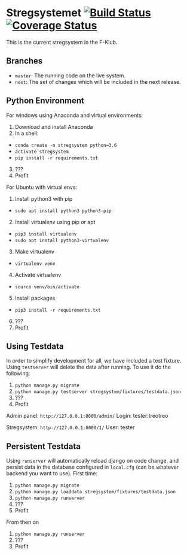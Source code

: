 Stregsystemet [![Build Status](https://travis-ci.org/f-klubben/stregsystemet.svg?branch=next)](https://travis-ci.org/f-klubben/stregsystemet) [![Coverage Status](https://coveralls.io/repos/github/f-klubben/stregsystemet/badge.svg?branch=next)](https://coveralls.io/github/f-klubben/stregsystemet?branch=next)
========

This is the current stregsystem in the F-Klub.

Branches
-------
 - `master`: The running code on the live system.
 - `next`: The set of changes which will be included in the next release.

Python Environment
-------
For windows using Anaconda and virtual environments:
1. Download and install Anaconda
2. In a shell:
  - `conda create -n stregsystem python=3.6`
  - `activate stregsystem`
  - `pip install -r requirements.txt`
3. ???
4. Profit

For Ubuntu with virtual envs:
1. Install python3 with pip
 - `sudo apt install python3 python3-pip`
2. Install virtualenv using pip *or* apt
 - `pip3 install virtualenv`
 - `sudo apt install python3-virtualenv`
3. Make virtualenv
 - `virtualenv venv`
4. Activate virtualenv
 - `source venv/bin/activate`
5. Install packages
 - `pip3 install -r requirements.txt`
6. ???
7. Profit

Using Testdata
--------
In order to simplify development for all, we have included a test fixture.
Using `testserver` will delete the data after running.
To use it do the following:
1. `python manage.py migrate`
2. `python manage.py testserver stregsystem/fixtures/testdata.json`
3. ???
4. Profit

Admin panel: `http://127.0.0.1:8000/admin/` 
Login: tester:treotreo

Stregsystem: `http://127.0.0.1:8000/1/` 
User: tester

Persistent Testdata
-------
Using `runserver` will automatically reload django on code change, and persist data in the database configured in `local.cfg` (can be whatever backend you want to use).
First time:
1. `python manage.py migrate`
2. `python manage.py loaddata stregsystem/fixtures/testdata.json`
3. `python manage.py runserver`
4. ???
5. Profit

From then on
1. `python manage.py runserver`
2. ???
3. Profit
